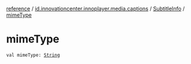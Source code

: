 [reference](../../index.md) / [id.innovationcenter.innoplayer.media.captions](../index.md) / [SubtitleInfo](index.md) / [mimeType](./mime-type.md)

# mimeType

`val mimeType: `[`String`](https://kotlinlang.org/api/latest/jvm/stdlib/kotlin/-string/index.html)